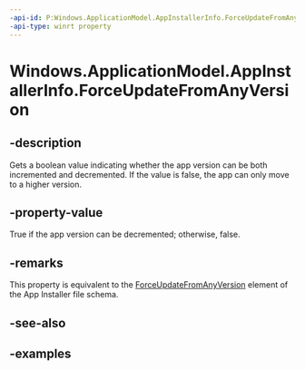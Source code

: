 ```yaml
---
-api-id: P:Windows.ApplicationModel.AppInstallerInfo.ForceUpdateFromAnyVersion
-api-type: winrt property
---
```


# Windows.ApplicationModel.AppInstallerInfo.ForceUpdateFromAnyVersion

<!--
public bool ForceUpdateFromAnyVersion { get; }
-->


## -description

Gets a boolean value indicating whether the app version can be both incremented and decremented. If the value is false, the app can only move to a higher version. 

## -property-value

True if the app version can be decremented; otherwise, false.

## -remarks

This property is equivalent to the [ForceUpdateFromAnyVersion](/uwp/schemas/appinstallerschema/element-force-update-from-any-version) element of the App Installer file schema.

## -see-also

## -examples


